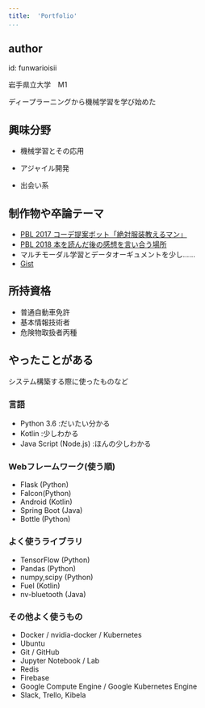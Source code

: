 ```yaml
---
title:  'Portfolio'
...
```



## author

id: funwarioisii

岩手県立大学　M1

ディープラーニングから機械学習を学び始めた



## 興味分野

 * 機械学習とその応用

 * アジャイル開発

 * 出会い系

## 制作物や卒論テーマ

 - [PBL 2017 コーデ提案ボット「絶対服装教えるマン」](https://github.com/fashion-monster/LineBot)
 - [PBL 2018 本を読んだ後の感想を言い合う場所](https://github.com/yorumizi)
 - マルチモーダル学習とデータオーギュメントを少し……
 - [Gist](https://gist.github.com/funwarioisii)


## 所持資格

 - 普通自動車免許
 - 基本情報技術者
 - 危険物取扱者丙種


## やったことがある
システム構築する際に使ったものなど

### 言語
- Python 3.6 :だいたい分かる
- Kotlin :少しわかる
- Java Script (Node.js) :ほんの少しわかる

### Webフレームワーク(使う順)
- Flask (Python)
- Falcon(Python)
- Android (Kotlin)
- Spring Boot (Java)
- Bottle (Python)

### よく使うライブラリ
- TensorFlow (Python)
- Pandas (Python)
- numpy,scipy (Python)
- Fuel (Kotlin)
- nv-bluetooth (Java)

### その他よく使うもの
- Docker / nvidia-docker / Kubernetes
- Ubuntu
- Git / GitHub
- Jupyter Notebook / Lab
- Redis
- Firebase
- Google Compute Engine / Google Kubernetes Engine
- Slack, Trello, Kibela
